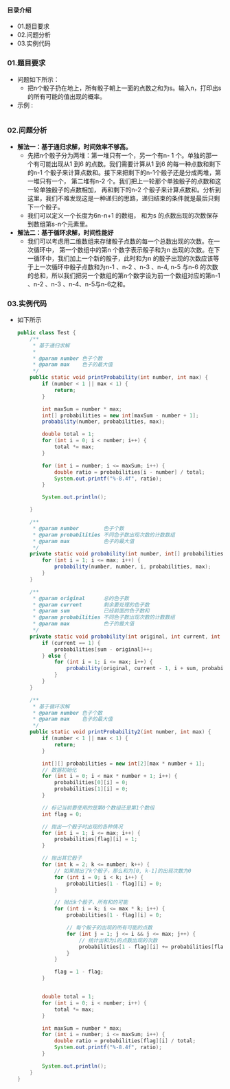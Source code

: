 #### 目录介绍
- 01.题目要求
- 02.问题分析
- 03.实例代码




### 01.题目要求
- 问题如下所示：
    - 把n个骰子扔在地上，所有骰子朝上一面的点数之和为s。输入n，打印出s 的所有可能的值出现的概率。
- 示例 :
    ```

    ```




### 02.问题分析
- **解法一：基于通归求解，时间效率不够高。**
    - 先把n个骰子分为两堆：第一堆只有一个，另一个有n- 1 个。单独的那一个有可能出现从1 到6 的点数。我们需要计算从1 到6 的每一种点数和剩下的n-1 个骰子来计算点数和。接下来把剩下的n-1个骰子还是分成两堆，第一堆只有一个， 第二堆有n-2 个。我们把上一轮那个单独骰子的点数和这一轮单独骰子的点数相加， 再和剩下的n-2 个骰子来计算点数和。分析到这里，我们不难发现这是一种递归的思路，递归结束的条件就是最后只剩下一个骰子。
    - 我们可以定义一个长度为6n-n+1 的数组， 和为s 的点数出现的次数保存到数组第s-n个元素里。
- **解法二：基于循环求解，时间性能好**
    - 我们可以考虑用二维数组来存储骰子点数的每一个总数出现的次数。在一次循环中， 第一个数组中的第n 个数字表示骰子和为n 出现的次数。在下一循环中，我们加上一个新的骰子，此时和为n 的骰子出现的次数应该等于上一次循环中骰子点数和为n-1 、n-2 、n-3 、n-4, n-5 与n-6 的次数的总和，所以我们把另一个数组的第n个数字设为前一个数组对应的第n-1 、n-2 、n-3 、n-4、n-5与n-6之和。


### 03.实例代码
- 如下所示
    ```java
    public class Test {
        /**
         * 基于通归求解
         *
         * @param number 色子个数
         * @param max    色子的最大值
         */
        public static void printProbability(int number, int max) {
            if (number < 1 || max < 1) {
                return;
            }
    
            int maxSum = number * max;
            int[] probabilities = new int[maxSum - number + 1];
            probability(number, probabilities, max);
    
            double total = 1;
            for (int i = 0; i < number; i++) {
                total *= max;
            }
    
            for (int i = number; i <= maxSum; i++) {
                double ratio = probabilities[i - number] / total;
                System.out.printf("%-8.4f", ratio);
            }
    
            System.out.println();
    
        }
    
        /**
         * @param number        色子个数
         * @param probabilities 不同色子数出现次数的计数数组
         * @param max           色子的最大值
         */
        private static void probability(int number, int[] probabilities, int max) {
            for (int i = 1; i <= max; i++) {
                probability(number, number, i, probabilities, max);
            }
        }
    
        /**
         * @param original      总的色子数
         * @param current       剩余要处理的色子数
         * @param sum           已经前面的色子数和
         * @param probabilities 不同色子数出现次数的计数数组
         * @param max           色子的最大值
         */
        private static void probability(int original, int current, int sum, int[] probabilities, int max) {
            if (current == 1) {
                probabilities[sum - original]++;
            } else {
                for (int i = 1; i <= max; i++) {
                    probability(original, current - 1, i + sum, probabilities, max);
                }
            }
        }
    
        /**
         * 基于循环求解
         * @param number 色子个数
         * @param max    色子的最大值
         */
        public static void printProbability2(int number, int max) {
            if (number < 1 || max < 1) {
                return;
            }
    
            int[][] probabilities = new int[2][max * number + 1];
            // 数据初始化
            for (int i = 0; i < max * number + 1; i++) {
                probabilities[0][i] = 0;
                probabilities[1][i] = 0;
            }
    
            // 标记当前要使用的是第0个数组还是第1个数组
            int flag = 0;
    
            // 抛出一个骰子时出现的各种情况
            for (int i = 1; i <= max; i++) {
                probabilities[flag][i] = 1;
            }
    
            // 抛出其它骰子
            for (int k = 2; k <= number; k++) {
                // 如果抛出了k个骰子，那么和为[0, k-1]的出现次数为0
                for (int i = 0; i < k; i++) {
                    probabilities[1 - flag][i] = 0;
                }
    
                // 抛出k个骰子，所有和的可能
                for (int i = k; i <= max * k; i++) {
                    probabilities[1 - flag][i] = 0;
    
                    // 每个骰子的出现的所有可能的点数
                    for (int j = 1; j <= i && j <= max; j++) {
                        // 统计出和为i的点数出现的次数
                        probabilities[1 - flag][i] += probabilities[flag][i - j];
                    }
                }
    
                flag = 1 - flag;
            }
    
    
            double total = 1;
            for (int i = 0; i < number; i++) {
                total *= max;
            }
    
            int maxSum = number * max;
            for (int i = number; i <= maxSum; i++) {
                double ratio = probabilities[flag][i] / total;
                System.out.printf("%-8.4f", ratio);
            }
    
            System.out.println();
        }
    }
    ```


